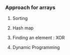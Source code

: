 ### Approach for arrays

1. Sorting

2. Hash map

3. Finding an element : XOR

4. Dynamic Programming




